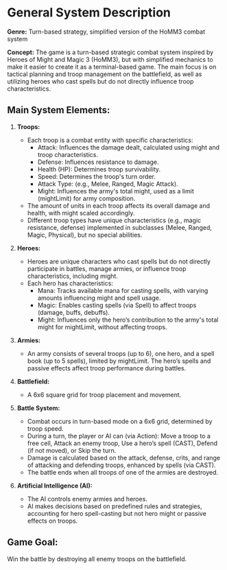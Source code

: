 # General System Description

**Genre:** Turn-based strategy, simplified version of the HoMM3 combat system

**Concept:** The game is a turn-based strategic combat system inspired by Heroes of Might and Magic 3 (HoMM3), but with simplified mechanics to make it easier to create it as a terminal-based game. The main focus is on tactical planning and troop management on the battlefield, as well as utilizing heroes who cast spells but do not directly influence troop characteristics.

## Main System Elements:

1.  **Troops:**
    *   Each troop is a combat entity with specific characteristics:
        *   Attack: Influences the damage dealt, calculated using might and troop characteristics.
        *   Defense: Influences resistance to damage.
        *   Health (HP): Determines troop survivability.
        *   Speed: Determines the troop's turn order.
        *   Attack Type: (e.g., Melee, Ranged, Magic Attack).
        *   Might: Influences the army's total might, used as a limit (mightLimit) for army composition.
    *   The amount of units in each troop affects its overall damage and health, with might scaled accordingly.
    *   Different troop types have unique characteristics (e.g., magic resistance, defense) implemented in subclasses (Melee, Ranged, Magic, Physical), but no special abilities.

2.  **Heroes:**
    *   Heroes are unique characters who cast spells but do not directly participate in battles, manage armies, or influence troop characteristics, including might.
    *   Each hero has characteristics:
        *   Mana: Tracks available mana for casting spells, with varying amounts influencing might and spell usage.
        *   Magic: Enables casting spells (via Spell) to affect troops (damage, buffs, debuffs).
        *   Might: Influences only the hero’s contribution to the army's total might for mightLimit, without affecting troops.

3.  **Armies:**
    *   An army consists of several troops (up to 6), one hero, and a spell book (up to 5 spells), limited by mightLimit. The hero’s spells and passive effects affect troop performance during battles.

4.  **Battlefield:**
    *   A 6x6 square grid for troop placement and movement.

5.  **Battle System:**
    *   Combat occurs in turn-based mode on a 6x6 grid, determined by troop speed.
    *   During a turn, the player or AI can (via Action): Move a troop to a free cell, Attack an enemy troop, Use a hero’s spell (CAST), Defend (if not moved), or Skip the turn.
    *   Damage is calculated based on the attack, defense, crits, and range of attacking and defending troops, enhanced by spells (via CAST).
    *   The battle ends when all troops of one of the armies are destroyed.

6.  **Artificial Intelligence (AI):**
    *   The AI controls enemy armies and heroes.
    *   AI makes decisions based on predefined rules and strategies, accounting for hero spell-casting but not hero might or passive effects on troops.

## Game Goal:
Win the battle by destroying all enemy troops on the battlefield.
